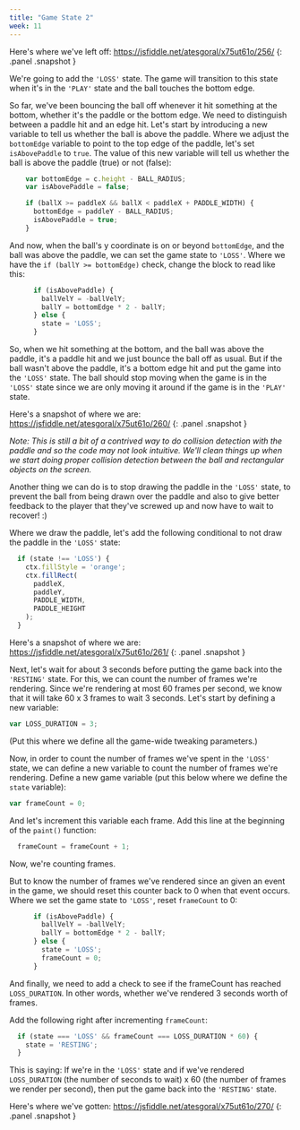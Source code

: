 ```yaml
---
title: "Game State 2"
week: 11
---
```


Here's where we've left off: <https://jsfiddle.net/atesgoral/x75ut61o/256/>
{: .panel .snapshot }

We're going to add the `'LOSS'` state. The game will transition to this state when it's in the `'PLAY'` state and the ball touches the bottom edge.

So far, we've been bouncing the ball off whenever it hit something at the bottom, whether it's the paddle or the bottom edge. We need to distinguish between a paddle hit and an edge hit. Let's start by introducing a new variable to tell us whether the ball is above the paddle. Where we adjust the `bottomEdge` variable to point to the top edge of the paddle, let's set `isAbovePaddle` to `true`. The value of this new variable will tell us whether the ball is above the paddle (true) or not (false):

```js
    var bottomEdge = c.height - BALL_RADIUS;
    var isAbovePaddle = false;

    if (ballX >= paddleX && ballX < paddleX + PADDLE_WIDTH) {
      bottomEdge = paddleY - BALL_RADIUS;
      isAbovePaddle = true;
    }
```

And now, when the ball's y coordinate is on or beyond `bottomEdge`, and the ball was above the paddle, we can set the game state to `'LOSS'`. Where we have the `if (ballY >= bottomEdge)` check, change the block to read like this:

```js
      if (isAbovePaddle) {
        ballVelY = -ballVelY;
        ballY = bottomEdge * 2 - ballY;
      } else {
        state = 'LOSS';
      }
```

So, when we hit something at the bottom, and the ball was above the paddle, it's a paddle hit and we just bounce the ball off as usual. But if the ball wasn't above the paddle, it's a bottom edge hit and put the game into the `'LOSS'` state. The ball should stop moving when the game is in the `'LOSS'` state since we are only moving it around if the game is in the `'PLAY'` state.

Here's a snapshot of where we are: <https://jsfiddle.net/atesgoral/x75ut61o/260/>
{: .panel .snapshot }

*Note: This is still a bit of a contrived way to do collision detection with the paddle and so the code may not look intuitive. We'll clean things up when we start doing proper collision detection between the ball and rectangular objects on the screen.*

Another thing we can do is to stop drawing the paddle in the `'LOSS'` state, to prevent the ball from being drawn over the paddle and also to give better feedback to the player that they've screwed up and now have to wait to recover! :)

Where we draw the paddle, let's add the following conditional to not draw the paddle in the `'LOSS'` state:

```js
  if (state !== 'LOSS') {
    ctx.fillStyle = 'orange';
    ctx.fillRect(
      paddleX,
      paddleY,
      PADDLE_WIDTH,
      PADDLE_HEIGHT
    );
  }
```

Here's a snapshot of where we are: <https://jsfiddle.net/atesgoral/x75ut61o/261/>
{: .panel .snapshot }

Next, let's wait for about 3 seconds before putting the game back into the `'RESTING'` state. For this, we can count the number of frames we're rendering. Since we're rendering at most 60 frames per second, we know that it will take 60 x 3 frames to wait 3 seconds. Let's start by defining a new variable:

```js
var LOSS_DURATION = 3;
```

(Put this where we define all the game-wide tweaking parameters.)

Now, in order to count the number of frames we've spent in the `'LOSS'` state, we can define a new variable to count the number of frames we're rendering. Define a new game variable (put this below where we define the `state` variable):

```js
var frameCount = 0;
```

And let's increment this variable each frame. Add this line at the beginning of the `paint()` function:

```js
  frameCount = frameCount + 1;
```

Now, we're counting frames.

But to know the number of frames we've rendered since an given an event in the game, we should reset this counter back to 0 when that event occurs. Where we set the game state to `'LOSS'`, reset `frameCount` to 0:

```js
      if (isAbovePaddle) {
        ballVelY = -ballVelY;
        ballY = bottomEdge * 2 - ballY;
      } else {
        state = 'LOSS';
        frameCount = 0;
      }
```

And finally, we need to add a check to see if the frameCount has reached `LOSS_DURATION`. In other words, whether we've rendered 3 seconds worth of frames.

Add the following right after incrementing `frameCount`:

```js
  if (state === 'LOSS' && frameCount === LOSS_DURATION * 60) {
    state = 'RESTING';
  }
```

This is saying: If we're in the `'LOSS'` state and if we've rendered `LOSS_DURATION` (the number of seconds to wait) x 60 (the number of frames we render per second), then put the game back into the `'RESTING'` state.

Here's where we've gotten: <https://jsfiddle.net/atesgoral/x75ut61o/270/>
{: .panel .snapshot }
